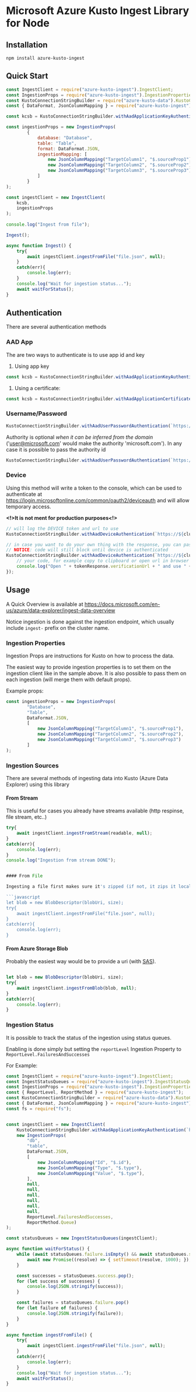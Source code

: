 # Microsoft Azure Kusto Ingest Library for Node

## Installation

`npm install azure-kusto-ingest`

## Quick Start

```javascript 
const IngestClient = require("azure-kusto-ingest").IngestClient;
const IngestionProps = require("azure-kusto-ingest").IngestionProperties;
const KustoConnectionStringBuilder = require("azure-kusto-data").KustoConnectionStringBuilder;
const { DataFormat, JsonColumnMapping } = require("azure-kusto-ingest");

const kcsb = KustoConnectionStringBuilder.withAadApplicationKeyAuthentication(`https://ingest-${cluster}.kusto.windows.net`, appId, appKey, authorityId);

const ingestionProps = new IngestionProps(
        { 
            database: "Database",
            table: "Table",
            format: DataFormat.JSON,
            ingestionMapping: [
                new JsonColumnMapping("TargetColumn1", "$.sourceProp1"),
                new JsonColumnMapping("TargetColumn2", "$.sourceProp2"),
                new JsonColumnMapping("TargetColumn3", "$.sourceProp3")
            ]
        }
);

const ingestClient = new IngestClient(
    kcsb,
    ingestionProps
);
    
console.log("Ingest from file");

Ingest();

async function Ingest() {
    try{
        await ingestClient.ingestFromFile("file.json", null);
    }
    catch(err){
        console.log(err);
    }
    console.log("Wait for ingestion status...");
    await waitForStatus();
}
```

## Authentication
There are several authentication methods

### AAD App
The are two ways to authenticate is to use app id and key

1. Using app key
```javascript
const kcsb = KustoConnectionStringBuilder.withAadApplicationKeyAuthentication(`https://ingest-${clusterName}.kusto.windows.net`,'appid','appkey','authorityId');
```

1. Using a certificate:

```javascript
const kcsb = KustoConnectionStringBuilder.withAadApplicationCertificateAuthentication(`https://ingest-${clusterName}.kusto.windows.net`, 'appid', 'certificate', 'thumbprint', 'authorityId');
```


### Username/Password
```javascript
KustoConnectionStringBuilder.withAadUserPasswordAuthentication(`https://${clusterName}.kusto.windows.net`,'username','password');
```

Authority is optional *when it can be inferred from the domain* ('user@microsoft.com' would make the authority 'microsoft.com'). 
In any case it is possible to pass the authority id
```javascript
KustoConnectionStringBuilder.withAadUserPasswordAuthentication(`https://ingest-${clusterName}.kusto.windows.net`,'username','password','authorityId');
```

### Device
Using this method will write a token to the console, which can be used to authenticate at https://login.microsoftonline.com/common/oauth2/deviceauth and will allow temporary access. 

**<!>It is not ment for production purposes<!>**

```javascript
// will log the DEVICE token and url to use
KustoConnectionStringBuilder.withAadDeviceAuthentication(`https://${clusterName}.kusto.windows.net`, authId);

// in case you want to do your own thing with the response, you can pass a callback
// NOTICE: code will still block until device is authenticated
KustoConnectionStringBuilder.withAadDeviceAuthentication(`https://${clusterName}.kusto.windows.net`, authId, (tokenResponse) => {
    // your code, for example copy to clipboard or open url in browser
    console.log("Open " + tokenResponse.verificationUrl + " and use " + tokenResponse.userCode + " code to authorize.");
});
```

## Usage

A Quick Overview is available at https://docs.microsoft.com/en-us/azure/data-explorer/ingest-data-overview

Notice ingestion is done against the ingestion endpoint, which usually include `ingest-` prefix on the cluster name.

### Ingestion Properties
Ingestion Props are instructions for Kusto on how to process the data.

The easiest way to provide ingestion properties is to set them on the ingestion client like in the sample above.
It is also possible to pass them on each ingestion (will merge them with default props).

Example props:

```javascript
const ingestionProps = new IngestionProps(
        "Database",
        "Table",
        DataFormat.JSON,
        [
            new JsonColumnMapping("TargetColumn1", "$.sourceProp1"),
            new JsonColumnMapping("TargetColumn2", "$.sourceProp2"),
            new JsonColumnMapping("TargetColumn3", "$.sourceProp3")
        ]
);
```

### Ingestion Sources
There are several methods of ingesting data into Kusto (Azure Data Explorer) using this library

#### From Stream

This is useful for cases you already have streams available (http respinse, file stream, etc..)

```javascript
try{
    await ingestClient.ingestFromStream(readable, null);
}
catch(err){
    console.log(err);
}
console.log("Ingestion from stream DONE");


#### From File

Ingesting a file first makes sure it's zipped (if not, it zips it locally) and then send it for ingestion

```javascript
let blob = new BlobDescriptor(blobUri, size);
try{
    await ingestClient.ingestFromFile("file.json", null);
}
catch(err){
    console.log(err);
}
```

#### From Azure Storage Blob

Probably the easiest way would be to provide a uri (with [SAS](https://docs.microsoft.com/en-us/azure/storage/common/storage-dotnet-shared-access-signature-part-1)).

```javascript

let blob = new BlobDescriptor(blobUri, size);
try{
    await ingestClient.ingestFromBlob(blob, null);
}
catch(err){
    console.log(err);
}
```

### Ingestion Status

It is possible to track the status of the ingestion using status queues.

Enabling is done simply but setting the `reportLevel` Ingestion Property to `ReportLevel.FailuresAndSuccesses`

For Example:

```javascript
const IngestClient = require("azure-kusto-ingest").IngestClient;
const IngestStatusQueues = require("azure-kusto-ingest").IngestStatusQueues;
const IngestionProps = require("azure-kusto-ingest").IngestionProperties;
const { ReportLevel, ReportMethod } = require("azure-kusto-ingest");
const KustoConnectionStringBuilder = require("azure-kusto-data").KustoConnectionStringBuilder;
const { DataFormat, JsonColumnMapping } = require("azure-kusto-ingest");
const fs = require("fs");


const ingestClient = new IngestClient(
    KustoConnectionStringBuilder.withAadApplicationKeyAuthentication(`https://ingest-${clusterName}.kusto.windows.net`, appId, appKey, authorityId),
    new IngestionProps(
        "db",
        "table",
        DataFormat.JSON,
        [
            new JsonColumnMapping("Id", "$.id"),
            new JsonColumnMapping("Type", "$.type"),
            new JsonColumnMapping("Value", "$.type"),
        ],
        null,
        null,
        null,
        null,
        null,
        null,      
        ReportLevel.FailuresAndSuccesses,
        ReportMethod.Queue)
);

const statusQueues = new IngestStatusQueues(ingestClient);

async function waitForStatus() {
    while (await statusQueues.failure.isEmpty() && await statusQueues.success.isEmpty()) {
        await new Promise((resolve) => { setTimeout(resolve, 1000); });
    }

    const successes = statusQueues.success.pop();
    for (let success of successes) {
        console.log(JSON.stringify(success));
    }

    const failures = statusQueues.failure.pop()
    for (let failure of failures) {
        console.log(JSON.stringify(failure));
    }
}

async function ingestFromFile() {
    try{
        await ingestClient.ingestFromFile("file.json", null);
    }
    catch(err){
        console.log(err);
    }
    console.log("Wait for ingestion status...");
    await waitForStatus();
}

